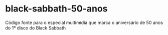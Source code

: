 # black-sabbath-50-anos
Código fonte para o especial multimídia que marca o aniversário de 50 anos do 1º disco do Black Sabbath
